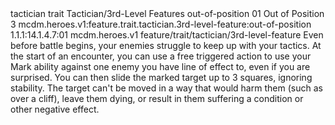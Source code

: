 <ability>
  <metadata>
    <class>tactician</class>
    <feature_type>trait</feature_type>
    <file_dpath>Tactician/3rd-Level Features</file_dpath>
    <item_id>out-of-position</item_id>
    <item_index>01</item_index>
    <item_name>Out of Position</item_name>
    <level>3</level>
    <scc>mcdm.heroes.v1:feature.trait.tactician.3rd-level-feature:out-of-position</scc>
    <scdc>1.1.1:14.1.4.7:01</scdc>
    <source>mcdm.heroes.v1</source>
    <type>feature/trait/tactician/3rd-level-feature</type>
  </metadata>
  <effects>
    <effect type="mundane">Even before battle begins, your enemies struggle to keep up with your tactics. At the start of an encounter, you can use a free triggered action to use your Mark ability against one enemy you have line of effect to, even if you are surprised. You can then slide the marked target up to 3 squares, ignoring stability. The target can&apos;t be moved in a way that would harm them (such as over a cliff), leave them dying, or result in them suffering a condition or other negative effect.</effect>
  </effects>
</ability>
